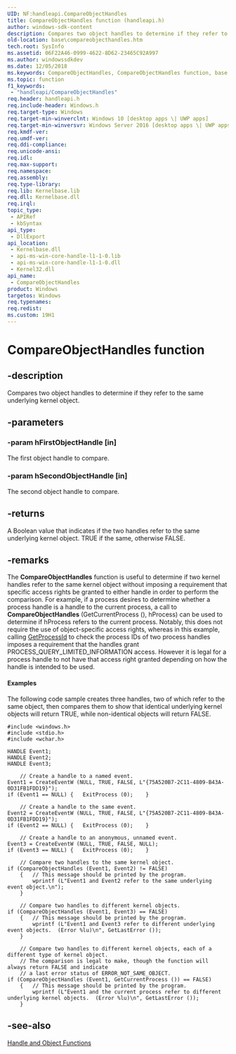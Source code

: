```yaml
---
UID: NF:handleapi.CompareObjectHandles
title: CompareObjectHandles function (handleapi.h)
author: windows-sdk-content
description: Compares two object handles to determine if they refer to the same underlying kernel object.
old-location: base\compareobjecthandles.htm
tech.root: SysInfo
ms.assetid: 06F22A46-0999-4622-8D62-23465C92A997
ms.author: windowssdkdev
ms.date: 12/05/2018
ms.keywords: CompareObjectHandles, CompareObjectHandles function, base.compareobjecthandles, handleapi/CompareObjectHandles
ms.topic: function
f1_keywords: 
 - "handleapi/CompareObjectHandles"
req.header: handleapi.h
req.include-header: Windows.h
req.target-type: Windows
req.target-min-winverclnt: Windows 10 [desktop apps \| UWP apps]
req.target-min-winversvr: Windows Server 2016 [desktop apps \| UWP apps]
req.kmdf-ver: 
req.umdf-ver: 
req.ddi-compliance: 
req.unicode-ansi: 
req.idl: 
req.max-support: 
req.namespace: 
req.assembly: 
req.type-library: 
req.lib: Kernelbase.lib
req.dll: Kernelbase.dll
req.irql: 
topic_type:
 - APIRef
 - kbSyntax
api_type:
 - DllExport
api_location:
 - Kernelbase.dll
 - api-ms-win-core-handle-l1-1-0.lib
 - api-ms-win-core-handle-l1-1-0.dll
 - Kernel32.dll
api_name:
 - CompareObjectHandles
product: Windows
targetos: Windows
req.typenames: 
req.redist: 
ms.custom: 19H1
---
```


# CompareObjectHandles function


## -description


Compares two object handles to determine if they refer to the same underlying kernel object. 


## -parameters




### -param hFirstObjectHandle [in]

The first object handle to compare.


### -param hSecondObjectHandle [in]

The second object handle to compare.


## -returns



A Boolean value that indicates if the two handles refer to the same underlying kernel object. TRUE if the same, otherwise FALSE.




## -remarks



The <b>CompareObjectHandles</b> function is useful to determine if two kernel handles refer to the same kernel object without imposing a requirement that specific access rights be granted to either handle in order to perform the comparison.  For example, if a process desires to determine whether a process handle is a handle to the current process, a call to <b>CompareObjectHandles</b> (GetCurrentProcess (), hProcess) can be used to determine if hProcess refers to the current process.  Notably, this does not require the use of object-specific access rights, whereas in this example, calling <a href="https://docs.microsoft.com/windows/desktop/api/processthreadsapi/nf-processthreadsapi-getprocessid">GetProcessId</a> to check the process IDs of two process handles imposes a requirement that the handles grant PROCESS_QUERY_LIMITED_INFORMATION access. However it is legal for a process handle to not have that access right granted depending on how the handle is intended to be used.


#### Examples

The following code sample creates three handles, two of which refer to the same object, then compares them to show that identical underlying kernel objects will return TRUE, while non-identical objects will return FALSE.

<pre class="syntax" xml:space="preserve"><code>#include &lt;windows.h&gt;
#include &lt;stdio.h&gt;
#include &lt;wchar.h&gt;

HANDLE Event1;
HANDLE Event2;
HANDLE Event3;

	// Create a handle to a named event.
Event1 = CreateEventW (NULL, TRUE, FALSE, L"{75A520B7-2C11-4809-B43A-0D31FB1FDD19}");
if (Event1 == NULL) {	ExitProcess (0);	}

	// Create a handle to the same event.
Event2 = CreateEventW (NULL, TRUE, FALSE, L"{75A520B7-2C11-4809-B43A-0D31FB1FDD19}");
if (Event2 == NULL) {	ExitProcess (0);	}

	// Create a handle to an anonymous, unnamed event.
Event3 = CreateEventW (NULL, TRUE, FALSE, NULL);
if (Event3 == NULL) {	ExitProcess (0);	}

	// Compare two handles to the same kernel object.
if (CompareObjectHandles (Event1, Event2) != FALSE) 
	{	// This message should be printed by the program.
		wprintf (L"Event1 and Event2 refer to the same underlying event object.\n");
	}

	// Compare two handles to different kernel objects.
if (CompareObjectHandles (Event1, Event3) == FALSE) 
	{	// This message should be printed by the program.
		wprintf (L"Event1 and Event3 refer to different underlying event objects.  (Error %lu)\n", GetLastError ());		
	}

	// Compare two handles to different kernel objects, each of a different type of kernel object.
	// The comparison is legal to make, though the function will always return FALSE and indicate 
	// a last error status of ERROR_NOT_SAME_OBJECT.
if (CompareObjectHandles (Event1, GetCurrentProcess ()) == FALSE) 
	{	// This message should be printed by the program.
		wprintf (L"Event1 and the current process refer to different underlying kernel objects.  (Error %lu)\n", GetLastError ());
	}
</code></pre>



## -see-also




<a href="https://docs.microsoft.com/windows/desktop/SysInfo/handle-and-object-functions">Handle and Object Functions</a>
 

 


